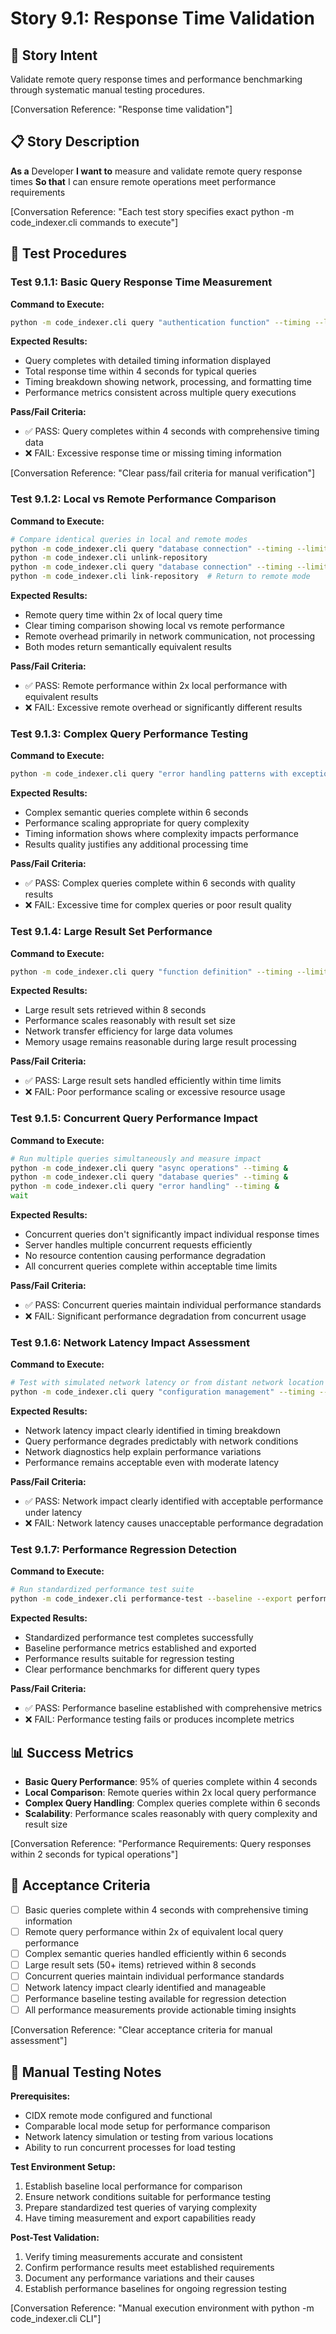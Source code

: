 # Story 9.1: Response Time Validation

## 🎯 **Story Intent**

Validate remote query response times and performance benchmarking through systematic manual testing procedures.

[Conversation Reference: "Response time validation"]

## 📋 **Story Description**

**As a** Developer
**I want to** measure and validate remote query response times
**So that** I can ensure remote operations meet performance requirements

[Conversation Reference: "Each test story specifies exact python -m code_indexer.cli commands to execute"]

## 🔧 **Test Procedures**

### Test 9.1.1: Basic Query Response Time Measurement
**Command to Execute:**
```bash
python -m code_indexer.cli query "authentication function" --timing --limit 10
```

**Expected Results:**
- Query completes with detailed timing information displayed
- Total response time within 4 seconds for typical queries
- Timing breakdown showing network, processing, and formatting time
- Performance metrics consistent across multiple query executions

**Pass/Fail Criteria:**
- ✅ PASS: Query completes within 4 seconds with comprehensive timing data
- ❌ FAIL: Excessive response time or missing timing information

[Conversation Reference: "Clear pass/fail criteria for manual verification"]

### Test 9.1.2: Local vs Remote Performance Comparison
**Command to Execute:**
```bash
# Compare identical queries in local and remote modes
python -m code_indexer.cli query "database connection" --timing --limit 5  # Remote mode
python -m code_indexer.cli unlink-repository
python -m code_indexer.cli query "database connection" --timing --limit 5  # Local mode
python -m code_indexer.cli link-repository  # Return to remote mode
```

**Expected Results:**
- Remote query time within 2x of local query time
- Clear timing comparison showing local vs remote performance
- Remote overhead primarily in network communication, not processing
- Both modes return semantically equivalent results

**Pass/Fail Criteria:**
- ✅ PASS: Remote performance within 2x local performance with equivalent results
- ❌ FAIL: Excessive remote overhead or significantly different results

### Test 9.1.3: Complex Query Performance Testing
**Command to Execute:**
```bash
python -m code_indexer.cli query "error handling patterns with exception management" --timing --limit 20
```

**Expected Results:**
- Complex semantic queries complete within 6 seconds
- Performance scaling appropriate for query complexity
- Timing information shows where complexity impacts performance
- Results quality justifies any additional processing time

**Pass/Fail Criteria:**
- ✅ PASS: Complex queries complete within 6 seconds with quality results
- ❌ FAIL: Excessive time for complex queries or poor result quality

### Test 9.1.4: Large Result Set Performance
**Command to Execute:**
```bash
python -m code_indexer.cli query "function definition" --timing --limit 50
```

**Expected Results:**
- Large result sets retrieved within 8 seconds
- Performance scales reasonably with result set size
- Network transfer efficiency for large data volumes
- Memory usage remains reasonable during large result processing

**Pass/Fail Criteria:**
- ✅ PASS: Large result sets handled efficiently within time limits
- ❌ FAIL: Poor performance scaling or excessive resource usage

### Test 9.1.5: Concurrent Query Performance Impact
**Command to Execute:**
```bash
# Run multiple queries simultaneously and measure impact
python -m code_indexer.cli query "async operations" --timing &
python -m code_indexer.cli query "database queries" --timing &
python -m code_indexer.cli query "error handling" --timing &
wait
```

**Expected Results:**
- Concurrent queries don't significantly impact individual response times
- Server handles multiple concurrent requests efficiently
- No resource contention causing performance degradation
- All concurrent queries complete within acceptable time limits

**Pass/Fail Criteria:**
- ✅ PASS: Concurrent queries maintain individual performance standards
- ❌ FAIL: Significant performance degradation from concurrent usage

### Test 9.1.6: Network Latency Impact Assessment
**Command to Execute:**
```bash
# Test with simulated network latency or from distant network location
python -m code_indexer.cli query "configuration management" --timing --network-diagnostics
```

**Expected Results:**
- Network latency impact clearly identified in timing breakdown
- Query performance degrades predictably with network conditions
- Network diagnostics help explain performance variations
- Performance remains acceptable even with moderate latency

**Pass/Fail Criteria:**
- ✅ PASS: Network impact clearly identified with acceptable performance under latency
- ❌ FAIL: Network latency causes unacceptable performance degradation

### Test 9.1.7: Performance Regression Detection
**Command to Execute:**
```bash
# Run standardized performance test suite
python -m code_indexer.cli performance-test --baseline --export performance-baseline.json
```

**Expected Results:**
- Standardized performance test completes successfully
- Baseline performance metrics established and exported
- Performance results suitable for regression testing
- Clear performance benchmarks for different query types

**Pass/Fail Criteria:**
- ✅ PASS: Performance baseline established with comprehensive metrics
- ❌ FAIL: Performance testing fails or produces incomplete metrics

## 📊 **Success Metrics**

- **Basic Query Performance**: 95% of queries complete within 4 seconds
- **Local Comparison**: Remote queries within 2x local query performance
- **Complex Query Handling**: Complex queries complete within 6 seconds
- **Scalability**: Performance scales reasonably with query complexity and result size

[Conversation Reference: "Performance Requirements: Query responses within 2 seconds for typical operations"]

## 🎯 **Acceptance Criteria**

- [ ] Basic queries complete within 4 seconds with comprehensive timing information
- [ ] Remote query performance within 2x of equivalent local query performance
- [ ] Complex semantic queries handled efficiently within 6 seconds
- [ ] Large result sets (50+ items) retrieved within 8 seconds
- [ ] Concurrent queries maintain individual performance standards
- [ ] Network latency impact clearly identified and manageable
- [ ] Performance baseline testing available for regression detection
- [ ] All performance measurements provide actionable timing insights

[Conversation Reference: "Clear acceptance criteria for manual assessment"]

## 📝 **Manual Testing Notes**

**Prerequisites:**
- CIDX remote mode configured and functional
- Comparable local mode setup for performance comparison
- Network latency simulation or testing from various locations
- Ability to run concurrent processes for load testing

**Test Environment Setup:**
1. Establish baseline local performance for comparison
2. Ensure network conditions suitable for performance testing
3. Prepare standardized test queries of varying complexity
4. Have timing measurement and export capabilities ready

**Post-Test Validation:**
1. Verify timing measurements accurate and consistent
2. Confirm performance results meet established requirements
3. Document any performance variations and their causes
4. Establish performance baselines for ongoing regression testing

[Conversation Reference: "Manual execution environment with python -m code_indexer.cli CLI"]